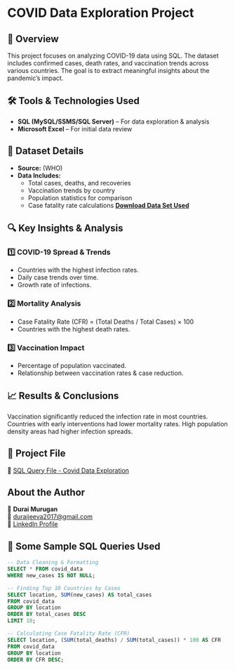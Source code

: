 # COVID Data Exploration Project  

## 📌 Overview  
This project focuses on analyzing COVID-19 data using SQL. The dataset includes confirmed cases, death rates, and vaccination trends across various countries. The goal is to extract meaningful insights about the pandemic’s impact.  

## 🛠 Tools & Technologies Used  
- **SQL (MySQL/SSMS/SQL Server)** – For data exploration & analysis  
- **Microsoft Excel** – For initial data review  

## 📂 Dataset Details  
- **Source:** (WHO)  
- **Data Includes:**  
  - Total cases, deaths, and recoveries  
  - Vaccination trends by country  
  - Population statistics for comparison  
  - Case fatality rate calculations
**[Download Data Set Used](https://github.com/Durai-Murugan-DA/Covid-data-exploration/tree/e9c23df7643c3c199e139c8117d1ad1018287b85/Covid%20Data%20Set%20Used)**  

## 🔍 Key Insights & Analysis  
### 1️⃣ **COVID-19 Spread & Trends**  
   - Countries with the highest infection rates.  
   - Daily case trends over time.  
   - Growth rate of infections.  

### 2️⃣ **Mortality Analysis**  
   - Case Fatality Rate (CFR) = (Total Deaths / Total Cases) × 100  
   - Countries with the highest death rates.  

### 3️⃣ **Vaccination Impact**  
   - Percentage of population vaccinated.  
   - Relationship between vaccination rates & case reduction.

## 📈 Results & Conclusions
Vaccination significantly reduced the infection rate in most countries.
Countries with early interventions had lower mortality rates.
High population density areas had higher infection spreads.

## 📂 Project File  

📌 [SQL Query File - Covid Data Exploration](https://github.com/Durai-Murugan-DA/Covid-data-exploration/blob/e9c23df7643c3c199e139c8117d1ad1018287b85/Covid%20data%20exploration%20project.sql)  

## About the Author  

👤 **Durai Murugan**  
📧 [duraijeeva2017@gmail.com](mailto:duraijeeva2017@gmail.com)  
🔗 [LinkedIn Profile](https://www.linkedin.com/in/durai-murugan-data-analyst)  
## 📜  Some Sample SQL Queries Used  

```sql
-- Data Cleaning & Formatting  
SELECT * FROM covid_data  
WHERE new_cases IS NOT NULL;  

-- Finding Top 10 Countries by Cases  
SELECT location, SUM(new_cases) AS total_cases  
FROM covid_data  
GROUP BY location  
ORDER BY total_cases DESC  
LIMIT 10;  

-- Calculating Case Fatality Rate (CFR)  
SELECT location, (SUM(total_deaths) / SUM(total_cases)) * 100 AS CFR  
FROM covid_data  
GROUP BY location  
ORDER BY CFR DESC;  
